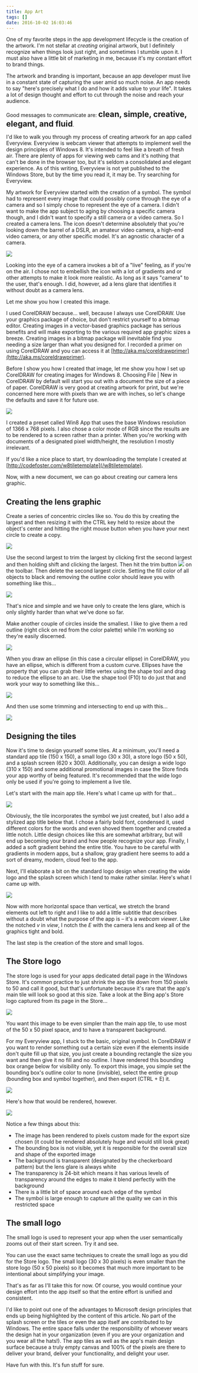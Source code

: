 ```yaml
---
title: App Art
tags: []
date: 2016-10-02 16:03:46
---
```


One of my favorite steps in the app development lifecycle is the creation of the artwork. I&#39;m not stellar at _creating_ original artwork, but I definitely recognize when things look just right, and sometimes I stumble upon it. I must also have a little bit of marketing in me, because it&#39;s my constant effort to brand things.

The artwork and branding is important, because an app developer must live in a constant state of capturing the user amid so much noise. An app needs to say &quot;here&#39;s precisely what I do and how it adds value to your life&quot;. It takes a lot of design thought and effort to cut through the noise and reach your audience.

Good messages to communicate are: <span style="font-size: 16pt;">**clean, simple, creative, elegant, and fluid**</span>.

I&#39;d like to walk you through my process of creating artwork for an app called Everyview. Everyview is webcam viewer that attempts to implement well the design principles of Windows 8\. It&#39;s intended to feel like a breath of fresh air. There are plenty of apps for viewing web cams and it&#39;s nothing that can&#39;t be done in the browser too, but it&#39;s seldom a consolidated and elegant experience. As of this writing, Everyview is not yet published to the Windows Store, but by the time you read it, it may be. Try searching for Everyview.

My artwork for Everyview started with the creation of a symbol. The symbol had to represent every image that could possibly come through the eye of a camera and so I simply chose to represent the eye of a camera. I didn&#39;t want to make the app subject to aging by choosing a specific camera though, and I didn&#39;t want to specify a still camera or a video camera. So I created a camera lens. The icon doesn&#39;t determine absolutely that you&#39;re looking down the barrel of a DSLR, an amateur video camera, a high-end video camera, or any other specific model. It&#39;s an agnostic character of a camera.

![](http://codefoster.blob.core.windows.net/site/image/0e16e798947145baa8ace4fa47fa6f79/appart_01_1.png)

Looking into the eye of a camera invokes a bit of a &quot;live&quot; feeling, as if you&#39;re on the air. I chose not to embellish the icon with a lot of gradients and or other attempts to make it look more realistic. As long as it says &quot;camera&quot; to the user, that&#39;s enough. I did, however, ad a lens glare that identifies it without doubt as a camera lens.

Let me show you how I created this image.

I used CorelDRAW because&hellip; well, because I always use CorelDRAW. Use your graphics package of choice, but don&#39;t restrict yourself to a bitmap editor. Creating images in a vector-based graphics package has serious benefits and will make exporting to the various required app graphic sizes a breeze. Creating images in a bitmap package will inevitable find you needing a size larger than what you designed for. I recorded a primer on using CorelDRAW and you can access it at [http://aka.ms/coreldrawprimer](http://aka.ms/coreldrawprimer).

Before I show you how I created that image, let me show you how I set up CorelDRAW for creating images for Windows 8\. Choosing File | New in CorelDRAW by default will start you out with a document the size of a piece of paper. CorelDRAW is very good at creating artwork for print, but we&#39;re concerned here more with pixels than we are with inches, so let&#39;s change the defaults and save it for future use.

![](http://codefoster.blob.core.windows.net/site/image/0b20d3bc436949fbb1b7d736cd805e45/appart_02_1.png)

I created a preset called Win8 App that uses the base Windows resolution of 1366 x 768 pixels. I also chose a color mode of RGB since the results are to be rendered to a screen rather than a printer. When you&#39;re working with documents of a designated pixel width/height, the resolution I mostly irrelevant.

If you&#39;d like a nice place to start, try downloading the template I created at [http://codefoster.com/w8tiletemplate](/w8tiletemplate).

Now, with a new document, we can go about creating our camera lens graphic.

## Creating the lens graphic

Create a series of concentric circles like so. You do this by creating the largest and then resizing it with the CTRL key held to resize about the object&#39;s center and hitting the right mouse button when you have your next circle to create a copy.

![](http://codefoster.blob.core.windows.net/site/image/d2f0a77da80c448b859ea809022d23b3/appart_03_1.png)

Use the second largest to trim the largest by clicking first the second largest and then holding shift and clicking the largest. Then hit the trim button ![](http://codefoster.blob.core.windows.net/site/image/8bf76cba39c4454d8a35c358c764ff91/appart_13_1.png) on the toolbar. Then delete the second largest circle. Setting the fill color of all objects to black and removing the outline color should leave you with something like this&hellip;

![](http://codefoster.blob.core.windows.net/site/image/3ebc54f655de44298542eff6da7efdb4/appart_04_1.png)

That&#39;s nice and simple and we have only to create the lens glare, which is only slightly harder than what we&#39;ve done so far.

Make another couple of circles inside the smallest. I like to give them a red outline (right click on red from the color palette) while I&#39;m working so they&#39;re easily discerned.

![](http://codefoster.blob.core.windows.net/site/image/d1b04e03b3934041ba32e76f45f3510e/appart_05_1.png)

When you draw an ellipse (in this case a circular ellipse) in CorelDRAW, you have an ellipse, which is different from a custom curve. Ellipses have the property that you can grab their little vertex using the shape tool and drag to reduce the ellipse to an arc. Use the shape tool (F10) to do just that and work your way to something like this&hellip;

![](http://codefoster.blob.core.windows.net/site/image/069e5823ac8f4055a492575fe5d2843f/appart_06_1.png)

And then use some trimming and intersecting to end up with this&hellip;

![](http://codefoster.blob.core.windows.net/site/image/79c9313679d6491c836b3922d1a79e93/appart_07_1.png)

## Designing the tiles

Now it&#39;s time to design yourself some tiles. At a minimum, you&#39;ll need a standard app tile (150 x 150), a small logo (30 x 30), a store logo (50 x 50), and a splash screen (620 x 300). Additionally, you can design a wide logo (310 x 150) and some additional promotional images in case the Store finds your app worthy of being featured. It&#39;s recommended that the wide logo only be used if you&#39;re going to implement a live tile.

Let&#39;s start with the main app tile. Here&#39;s what I came up with for that&hellip;

![](http://codefoster.blob.core.windows.net/site/image/ce7a794e751a44a98e572e0d26db1ea0/appart_08_1.png)

Obviously, the tile incorporates the symbol we just created, but I also add a stylized app title below that. I chose a fairly bold font, condensed it, used different colors for the words and even shoved them together and created a little notch. Little design choices like this are somewhat arbitrary, but will end up becoming your brand and how people recognize your app. Finally, I added a soft gradient behind the entire title. You have to be careful with gradients in modern apps, but a shallow, gray gradient here seems to add a sort of dreamy, modern, cloud feel to the app.

Next, I&#39;ll elaborate a bit on the standard logo design when creating the wide logo and the splash screen which I tend to make rather similar. Here&#39;s what I came up with.

![](http://codefoster.blob.core.windows.net/site/image/bd50ffd3219a405389bafdeac0636957/appart_09_1.png)

Now with more horizontal space than vertical, we stretch the brand elements out left to right and I like to add a little subtitle that describes without a doubt what the purpose of the app is &ndash; it&#39;s a _webcam viewer_. Like the notched _v_ in _view_, I notch the _E_ with the camera lens and keep all of the graphics tight and bold.

The last step is the creation of the store and small logos.

## The Store logo

The store logo is used for your apps dedicated detail page in the Windows Store. It&#39;s common practice to just shrink the app tile down from 150 pixels to 50 and call it good, but that&#39;s unfortunate because it&#39;s rare that the app&#39;s main tile will look so good at this size. Take a look at the Bing app&#39;s Store logo captured from its page in the Store&hellip;

![](http://codefoster.blob.core.windows.net/site/image/5d67d38e5e7843ba8ef80b5d5202f0c7/appart_10_1.png)

You want this image to be even simpler than the main app tile, to use most of the 50 x 50 pixel space, and to have a transparent background.

For my Everyview app, I stuck to the basic, original symbol. In CorelDRAW if you want to render something out a certain size even if the elements inside don&#39;t quite fill up that size, you just create a bounding rectangle the size you want and then give it no fill and no outline. I have rendered this bounding box orange below for visibility only. To export this image, you simple set the bounding box&#39;s outline color to none (invisible), select the entire group (bounding box and symbol together), and then export (CTRL + E) it.

![](http://codefoster.blob.core.windows.net/site/image/79838d21450d4280b5e4cf68f7ccf811/appart_11_1.png)

Here&#39;s how that would be rendered, however.

![](http://codefoster.blob.core.windows.net/site/image/01290356f5ad4e93b41db850cf9cbcb9/appart_12_1.png)

Notice a few things about this:

*   The image has been rendered to pixels custom made for the export size chosen (it could be rendered absolutely huge and would still look great)
*   The bounding box is not visible, yet it is responsible for the overall size and shape of the exported image
*   The background is transparent (designated by the checkerboard pattern) but the lens glare is always white
*   The transparency is 24-bit which means it has various levels of transparency around the edges to make it blend perfectly with the background
*   There is a little bit of space around each edge of the symbol
*   The symbol is large enough to capture all the quality we can in this restricted space

## The small logo

The small logo is used to represent your app when the user semantically zooms out of their start screen. Try it and see.

You can use the exact same techniques to create the small logo as you did for the Store logo. The small logo (30 x 30 pixels) is even smaller than the store logo (50 x 50 pixels) so it becomes that much more important to be intentional about simplifying your image.

That&#39;s as far as I&#39;ll take this for now. Of course, you would continue your design effort into the app itself so that the entire effort is unified and consistent.

I&#39;d like to point out one of the advantages to Microsoft design principles that ends up being highlighted by the content of this article. No part of the splash screen or the tiles or even the app itself are contributed to by Windows. The entire space falls under the responsibility of whoever wears the design hat in your organization (even if you are your organization and you wear all the hats!). The app tiles as well as the app&#39;s main design surface because a truly empty canvas and 100% of the pixels are there to deliver your brand, deliver your functionality, and delight your user.

Have fun with this. It&#39;s fun stuff for sure.
